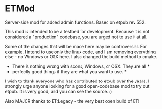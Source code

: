 ETMod
=====

Server-side mod for added admin functions.  Based on etpub rev 552.

This mod is intended to be a testbed for development.  Because it is
not considered a "production" codebase, you are urged not to use it
at all.

Some of the changes that will be made here may be controversial.  For
example, I intend to use only the linux code, and I am removing
everything else - no Windows or OSX here.  I also changed the build
method to cmake.

* There is nothing wrong with scons, Windows, or OSX.  They are all *
* perfectly good things if they are what you want to use.           *

I wish to thank everyone who has contributed to etpub over the years.
I strongly urge anyone looking for a good open-codebase mod to
try out etpub.  It is very good, and you can see the source. :)

Also MAJOR thanks to ET:Legacy - the very best open build of ET!

